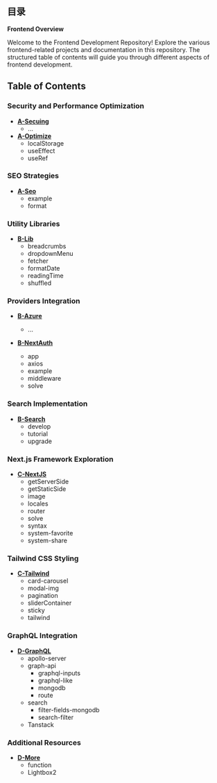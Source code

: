 ## 目录

**Frontend Overview**

Welcome to the Frontend Development Repository! Explore the various frontend-related projects and documentation in this repository. The structured table of contents will guide you through different aspects of frontend development.

## Table of Contents

### Security and Performance Optimization

- [**A-Secuing**](https://github.com/989x/fontend/tree/main/A-Secuing)
    - ...
- [**A-Optimize**](https://github.com/989x/fontend/tree/main/A-Optimize)
    - localStorage
    - useEffect
    - useRef

### SEO Strategies

- [**A-Seo**](https://github.com/989x/fontend/tree/main/A-Seo)
    - example
    - format

### Utility Libraries

- [**B-Lib**](https://github.com/989x/fontend/tree/main/B-Lib)
    - breadcrumbs
    - dropdownMenu
    - fetcher
    - formatDate
    - readingTime
    - shuffled

### Providers Integration

- [**B-Azure**](https://github.com/989x/fontend/tree/main/B-Azure)
    - ...

- [**B-NextAuth**](https://github.com/989x/fontend/tree/main/B-NextAuth)
    - app
    - axios
    - example
    - middleware
    - solve

### Search Implementation

- [**B-Search**](https://github.com/989x/fontend/tree/main/B-Search)
    - develop
    - tutorial
    - upgrade

### Next.js Framework Exploration

- [**C-NextJS**](https://github.com/989x/fontend/tree/main/C-NextJS)
    - getServerSide
    - getStaticSide
    - image
    - locales
    - router
    - solve
    - syntax
    - system-favorite
    - system-share

### Tailwind CSS Styling

- [**C-Tailwind**](https://github.com/989x/fontend/tree/main/C-Tailwind)
    - card-carousel
    - modal-img
    - pagination
    - sliderContainer
    - sticky
    - tailwind

### GraphQL Integration

- [**D-GraphQL**](https://github.com/989x/fontend/tree/main/D-GraphQL)
    - apollo-server
    - graph-api
        - graphql-inputs
        - graphql-like
        - mongodb
        - route
    - search
        - filter-fields-mongodb
        - search-filter
    - Tanstack

### Additional Resources

- [**D-More**](https://github.com/989x/fontend/tree/main/D-More)
    - function
    - Lightbox2
    